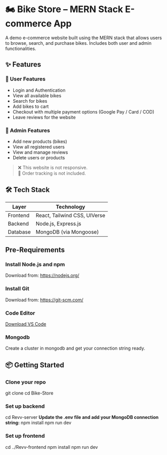 # 🏍️ Bike Store – MERN Stack E-commerce App

A demo e-commerce website built using the MERN stack that allows users to browse, search, and purchase bikes. Includes both user and admin functionalities.

## ✨ Features

### 👥 User Features
- Login and Authentication
- View all available bikes
- Search for bikes
- Add bikes to cart
- Checkout with multiple payment options (Google Pay / Card / COD)
- Leave reviews for the website

### 🔧 Admin Features
- Add new products (bikes)
- View all registered users
- View and manage reviews
- Delete users or products

> ❌ This website is not responsive.  
> 🚚 Order tracking is not included.


## 🛠️ Tech Stack

| Layer     | Technology                    |
|-----------|-------------------------------|
| Frontend  | React, Tailwind CSS, UIVerse  |
| Backend   | Node.js, Express.js           |
| Database  | MongoDB (via Mongoose)        |


## Pre-Requirements

### Install Node.js and npm
Download from: https://nodejs.org/

### Install Git
Download from: https://git-scm.com/

### Code Editor
[Download VS Code](https://code.visualstudio.com/)

### Mongodb
Create a cluster in mongodb and get your connection string ready.


## 📦 Getting Started

### Clone your repo
git clone <your-repo-url>
cd Bike-Store

### Set up backend
cd Revv-server
**Update the .env file and add your MongoDB connection string:** 
npm install
npm run dev

### Set up frontend
cd ../Revv-frontend
npm install
npm run dev

